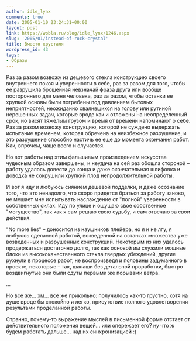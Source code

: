 ```yaml
---
author: idle_lynx
comments: true
date: 2005-01-10 23:24:31+00:00
layout: post
link: https://wobla.ru/blog/idle_lynx/1246.aspx
slug: '2005/01/instead-of-rock-crystal'
title: Вместо хрусталя
wordpress_id: 43
tags:
- Образы
---
```


Раз за разом возвожу из дешевого стекла конструкцию своего внутреннего покоя и уверенности в себе, раз за разом для того, чтобы ее разрушила брошенная невзначай фраза друга или вообще постороннего для меня человека, раз за разом, чтобы останки ее хрупкой основы были погребены под давлением бытовых неприятностей, неожиданно свалившихся на голову или рутиной нерешенных задач, которые вроде как и отложены на неопределенный срок, но висят тяжелым грузом и время от времени напоминают о себе. Раз за разом возвожу конструкцию, которой не суждено выдержать испытание временем, которая обречена на неизбежное разрушение, и это разрушение способно настичь ее еще до момента окончания работ. Как, впрочем, чаще всего и случается.

Но вот работы над этим фальшивым произведением искусства чудесным образом завершены, и неудача на сей раз обошла стороной – работу удалось довести до конца и даже окончательная шлифовка и доводка не сокрушили хрупкий плод непродолжительной работы.

И вот я иду и любуюсь сиянием дешевой подделки, и даже осознание того, что это ненадолго, что скоро придется браться за работу заново, не мешает мне испытывать наслаждение от "полной" уверенности в собственных силах. Иду по улице и ощущаю свое собственное "могущество", так как я сам решаю свою судьбу, и сам отвечаю за свои действия.

"No more lies" – доносится из наушников плейера, но я и не лгу, я любуюсь сделанной работой, возведенной на останках множества уже возведенных и разрушенных конструкций. Некоторым из них удалось продержаться достаточно долго, так как основой им служили мощные блоки из высококачественного стекла твердых убеждений, другие рухнули в процессе работ, не воспроизведя и половины задуманного в проекте, некоторые – так, шалаши без детальной проработки, быстро воздвигнутые они были сдуты первыми же порывами ветра.

...

Но все же... хм... все же прикольно: получилось как-то грустно, хотя на душе вроде бы спокойно и легко, присутствие полного удовлетворения результами проделанной работы.

Странно, почему-то выражение мыслей в письменной форме отстает от действительного положения вещей... или опережает его? ну что ж будем работать дальше... над их синхронизацией :)
